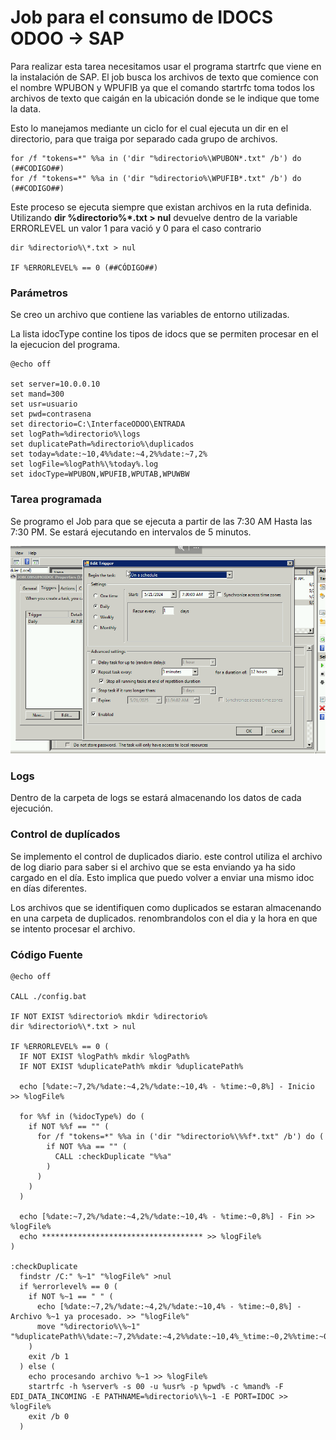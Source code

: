 # Job para el consumo de IDOCS ODOO -> SAP

Para realizar esta tarea necesitamos usar el programa startrfc que viene en la instalación de SAP.
El job busca los archivos de texto que comience con el nombre WPUBON y WPUFIB ya que el comando startrfc toma todos los archivos de texto que caigán en la ubicación donde se le indique que tome la data.

Esto lo manejamos mediante un ciclo for el cual ejecuta un dir en el directorio, para que traiga por separado cada grupo de archivos.

```batch title:Ciclo_For
for /f "tokens=*" %%a in ('dir "%directorio%\WPUBON*.txt" /b') do (##CODIGO##)
for /f "tokens=*" %%a in ('dir "%directorio%\WPUFIB*.txt" /b') do (##CODIGO##)
```

Este proceso se ejecuta siempre que existan archivos en la ruta definida.
Utilizando **dir %directorio%\*.txt > nul** devuelve dentro de la variable ERRORLEVEL un valor 1 para vació y 0 para el caso contrario

```batch title:Validar_Datos_en_directorio
dir %directorio%\*.txt > nul

IF %ERRORLEVEL% == 0 (##CÓDIGO##)
```

### Parámetros

Se creo un archivo que contiene las variables de entorno utilizadas.

La lista idocType contine los tipos de idocs que se permiten procesar en el la ejecucion del programa.

```batch title:Parámetros config.bat
@echo off

set server=10.0.0.10
set mand=300
set usr=usuario
set pwd=contrasena
set directorio=C:\InterfaceODOO\ENTRADA
set logPath=%directorio%\logs
set duplicatePath=%directorio%\duplicados
set today=%date:~10,4%%date:~4,2%%date:~7,2%
set logFile=%logPath%\%today%.log
set idocType=WPUBON,WPUFIB,WPUTAB,WPUWBW
```

### Tarea programada

Se programo el Job para que se ejecuta a partir de las 7:30 AM Hasta las 7:30 PM. Se estará ejecutando en intervalos de 5 minutos.

![Jobs](./img/ScheduleJob.png)

### Logs

Dentro de la carpeta de logs se estará almacenando los datos de cada ejecución.

### Control de duplícados

Se implemento el control de duplicados diario. este control utiliza el archivo de log diario para saber si el archivo que se esta enviando ya ha sido cargado en el día. Esto implica que puedo volver a enviar una mismo idoc en días diferentes.

Los archivos que se identifiquen como duplicados se estaran almacenando en una carpeta de duplicados. renombrandolos con el dia y la hora en que se intento procesar el archivo.

### Código Fuente

```batch title:carga CargaIdocIN.bat
@echo off

CALL ./config.bat

IF NOT EXIST %directorio% mkdir %directorio%
dir %directorio%\*.txt > nul

IF %ERRORLEVEL% == 0 (
  IF NOT EXIST %logPath% mkdir %logPath%
  IF NOT EXIST %duplicatePath% mkdir %duplicatePath%

  echo [%date:~7,2%/%date:~4,2%/%date:~10,4% - %time:~0,8%] - Inicio >> %logFile%

  for %%f in (%idocType%) do (
    if NOT %%f == "" (
      for /f "tokens=*" %%a in ('dir "%directorio%\%%f*.txt" /b') do (
        if NOT %%a == "" (
          CALL :checkDuplicate "%%a"
        )
      )
    )
  )

  echo [%date:~7,2%/%date:~4,2%/%date:~10,4% - %time:~0,8%] - Fin >> %logFile%
  echo ************************************ >> %logFile%
)

:checkDuplicate
  findstr /C:" %~1" "%logFile%" >nul
  if %errorlevel% == 0 (
    if NOT %~1 == " " (
      echo [%date:~7,2%/%date:~4,2%/%date:~10,4% - %time:~0,8%] - Archivo %~1 ya procesado. >> "%logFile%"
      move "%directorio%\%~1" "%duplicatePath%\%date:~7,2%%date:~4,2%%date:~10,4%_%time:~0,2%%time:~0,2%%time:~6,2%_%~1"
    )
    exit /b 1
  ) else (
    echo procesando archivo %~1 >> %logFile%
    startrfc -h %server% -s 00 -u %usr% -p %pwd% -c %mand% -F EDI_DATA_INCOMING -E PATHNAME=%directorio%\%~1 -E PORT=IDOC >> %logFile%
    exit /b 0
  )
```
